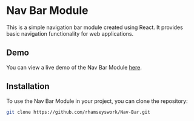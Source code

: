 # Nav Bar Module

This is a simple navigation bar module created using React. It provides basic navigation functionality for web applications.

## Demo

You can view a live demo of the Nav Bar Module [here](https://rhamseyswork.github.io/Nav-Bar/).

## Installation

To use the Nav Bar Module in your project, you can clone the repository:

```bash
git clone https://github.com/rhamseyswork/Nav-Bar.git
